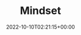 ---
weight: 520000
title: "Mindset"
subtitle:
description: "錄音室現場單曲"
icon: library_music
lead: ""
date: 2022-10-10T02:21:15+00:00
lastmod: 2022-10-10T02:21:15+00:00
draft: false
images: []
---